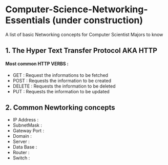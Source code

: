 # Computer-Science-Networking-Essentials (under construction)
A list of basic Networking concepts for Computer Scientist Majors to know

## 1. The Hyper Text Transfer Protocol AKA HTTP
#### Most common HTTP VERBS :
* GET : Request the informations to be fetched
* POST : Requests the information to be created
* DELETE : Requests the information to be deleted
* PUT : Requests the information to be updated

## 2. Common Newtorking concepts

* IP Address : 
* SubnetMask : 
* Gateway Port :
* Domain : 
* Server : 
* Data Base : 
* Router : 
* Switch : 
